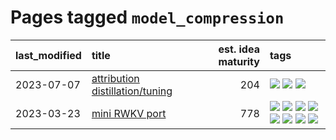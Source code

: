 # Pages tagged `model_compression`

|last_modified|title|est. idea maturity|tags
|:---|:---|---:|:---|
|2023-07-07|[attribution distillation/tuning](../attribution_tuning.md)|204|[![](https://img.shields.io/badge/tag-experimental-d5ffe)](../tags/experimental.md) [![](https://img.shields.io/badge/tag-model_compression-869cae)](../tags/model_compression.md) [![](https://img.shields.io/badge/tag-publication-e168be)](../tags/publication.md)|
|2023-03-23|[mini RWKV port](../rust_rwkv.md)|778|[![](https://img.shields.io/badge/tag-RNN-e33481)](../tags/RNN.md) [![](https://img.shields.io/badge/tag-completed-98b52b)](../tags/completed.md) [![](https://img.shields.io/badge/tag-experimental-d5ffe)](../tags/experimental.md) [![](https://img.shields.io/badge/tag-ggml-b59164)](../tags/ggml.md) [![](https://img.shields.io/badge/tag-mobilenet-2b1224)](../tags/mobilenet.md) [![](https://img.shields.io/badge/tag-model_compression-869cae)](../tags/model_compression.md) [![](https://img.shields.io/badge/tag-tooling-496a1)](../tags/tooling.md) [![](https://img.shields.io/badge/tag-wip-97a75e)](../tags/wip.md)|